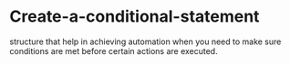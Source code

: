 # Create-a-conditional-statement
 structure that help in achieving automation when you need to make sure conditions are met before certain actions are executed.

